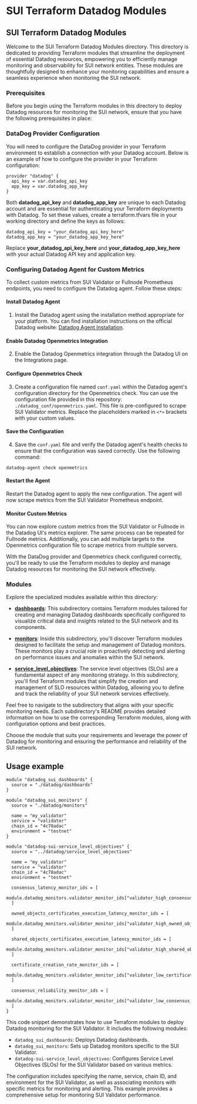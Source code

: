 # SUI Terraform Datadog Modules

## SUI Terraform Datadog Modules

Welcome to the SUI Terraform Datadog Modules directory. This directory is dedicated to providing Terraform modules that streamline the deployment of essential Datadog resources, empowering you to efficiently manage monitoring and observability for SUI network entities. These modules are thoughtfully designed to enhance your monitoring capabilities and ensure a seamless experience when monitoring the SUI network.

### Prerequisites

Before you begin using the Terraform modules in this directory to deploy Datadog resources for monitoring the SUI network, ensure that you have the following prerequisites in place:

### DataDog Provider Configuration

You will need to configure the DataDog provider in your Terraform environment to establish a connection with your Datadog account. Below is an example of how to configure the provider in your Terraform configuration:

```hcl
provider "datadog" {
  api_key = var.datadog_api_key
  app_key = var.datadog_app_key
}
```

Both **datadog_api_key** and **datadog_app_key** are unique to each Datadog account and are essential for authenticating your Terraform deployments with Datadog. To set these values, create a terraform.tfvars file in your working directory and define the keys as follows:

```hcl
datadog_api_key = "your_datadog_api_key_here"
datadog_app_key = "your_datadog_app_key_here"
```

Replace **your_datadog_api_key_here** and **your_datadog_app_key_here** with your actual Datadog API key and application key.

### Configuring Datadog Agent for Custom Metrics

To collect custom metrics from SUI Validator or Fullnode Prometheus endpoints, you need to configure the Datadog agent. Follow these steps:

#### Install Datadog Agent
1. Install the Datadog agent using the installation method appropriate for your platform. You can find installation instructions on the official Datadog website: [Datadog Agent Installation](https://docs.datadoghq.com/agent/?tab=Linux).

#### Enable Datadog Openmetrics Integration
2. Enable the Datadog Openmetrics integration through the Datadog UI on the Integrations page.

#### Configure Openmetrics Check
3. Create a configuration file named `conf.yaml` within the Datadog agent's configuration directory for the Openmetrics check. You can use the configuration file provided in this repository: `./datadog_conf/openmetrics.yaml`. This file is pre-configured to scrape SUI Validator metrics. Replace the placeholders marked in `<*>` brackets with your custom values.

#### Save the Configuration
4. Save the `conf.yaml` file and verify the Datadog agent's health checks to ensure that the configuration was saved correctly. Use the following command:

```shell
datadog-agent check openmetrics
```

#### Restart the Agent

Restart the Datadog agent to apply the new configuration. The agent will now scrape metrics from the SUI Validator Prometheus endpoint.

#### Monitor Custom Metrics

You can now explore custom metrics from the SUI Validator or Fullnode in the Datadog UI's metrics explorer. The same process can be repeated for Fullnode metrics. Additionally, you can add multiple targets to the Openmetrics configuration file to scrape metrics from multiple servers.

With the DataDog provider and Openmetrics check configured correctly, you'll be ready to use the Terraform modules to deploy and manage Datadog resources for monitoring the SUI network effectively.

### Modules

Explore the specialized modules available within this directory:

- [**dashboards**](./dashboards/): This subdirectory contains Terraform modules tailored for creating and managing Datadog dashboards specifically configured to visualize critical data and insights related to the SUI network and its components.

- [**monitors**](./monitors/): Inside this subdirectory, you'll discover Terraform modules designed to facilitate the setup and management of Datadog monitors. These monitors play a crucial role in proactively detecting and alerting on performance issues and anomalies within the SUI network.

- [**service_level_objectives**](./service_level_objectives/): The service level objectives (SLOs) are a fundamental aspect of any monitoring strategy. In this subdirectory, you'll find Terraform modules that simplify the creation and management of SLO resources within Datadog, allowing you to define and track the reliability of your SUI network services effectively.

Feel free to navigate to the subdirectory that aligns with your specific monitoring needs. Each subdirectory's README provides detailed information on how to use the corresponding Terraform modules, along with configuration options and best practices.

Choose the module that suits your requirements and leverage the power of Datadog for monitoring and ensuring the performance and reliability of the SUI network.

## Usage example

```hcl
module "datadog_sui_dashboards" {
  source = "./datadog/dashboards"
}

module "datadog_sui_monitors" {
  source = "./datadog/monitors"

  name = "my_validator"
  service = "validator"
  chain_id = "4c78adac"
  environment = "testnet"
}

module "datadog-sui-service_level_objectives" {
  source = "../datadog/service_level_objectives"

  name = "my_validator"
  service = "validator"
  chain_id = "4c78adac"
  environment = "testnet"

  consensus_latency_monitor_ids = [
    module.datadog_monitors.validator_monitor_ids["validator_high_consensus_latency"]
  ]

  owned_objects_certificates_execution_latency_monitor_ids = [
    module.datadog_monitors.validator_monitor_ids["validator_high_owned_objects_certificates_execution_latency"]
  ]

  shared_objects_certificates_execution_latency_monitor_ids = [
    module.datadog_monitors.validator_monitor_ids["validator_high_shared_objects_certificates_execution_latency"]
  ]

  certificate_creation_rate_monitor_ids = [
    module.datadog_monitors.validator_monitor_ids["validator_low_certificate_creation_rate"]
  ]

  consensus_reliability_monitor_ids = [
    module.datadog_monitors.validator_monitor_ids["validator_low_consensus_proposal_rate"]
  ]
}
```

This code snippet demonstrates how to use Terraform modules to deploy Datadog monitoring for the SUI Validator. It includes the following modules:

- `datadog_sui_dashboards`: Deploys Datadog dashboards.
- `datadog_sui_monitors`: Sets up Datadog monitors specific to the SUI Validator.
- `datadog-sui-service_level_objectives`: Configures Service Level Objectives (SLOs) for the SUI Validator based on various metrics.

The configuration includes specifying the name, service, chain ID, and environment for the SUI Validator, as well as associating monitors with specific metrics for monitoring and alerting. This example provides a comprehensive setup for monitoring SUI Validator performance.
